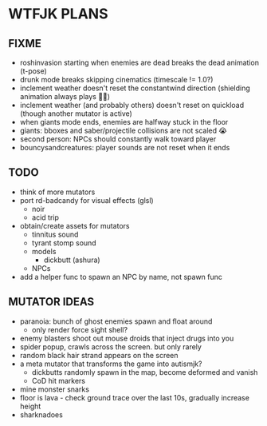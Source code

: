 # WTFJK PLANS

## FIXME

- roshinvasion starting when enemies are dead breaks the dead animation (t-pose)
- drunk mode breaks skipping cinematics (timescale != 1.0?)
- inclement weather doesn't reset the constantwind direction (shielding animation always plays 😮‍💨)
- inclement weather (and probably others) doesn't reset on quickload (though another mutator is active)
- when giants mode ends, enemies are halfway stuck in the floor
- giants: bboxes and saber/projectile collisions are not scaled 😭
- second person: NPCs should constantly walk toward player
- bouncysandcreatures: player sounds are not reset when it ends

## TODO

- think of more mutators
- port rd-badcandy for visual effects (glsl)
  - noir
  - acid trip
- obtain/create assets for mutators
  - tinnitus sound
  - tyrant stomp sound
  - models
    - dickbutt (ashura)
  - NPCs
- add a helper func to spawn an NPC by name, not spawn func

## MUTATOR IDEAS

- paranoia: bunch of ghost enemies spawn and float around
  - only render force sight shell?
- enemy blasters shoot out mouse droids that inject drugs into you
- spider popup, crawls across the screen. but only rarely
- random black hair strand appears on the screen
- a meta mutator that transforms the game into autismjk?
  - dickbutts randomly spawn in the map, become deformed and vanish
  - CoD hit markers
- mine monster snarks
- floor is lava - check ground trace over the last 10s, gradually increase height
- sharknadoes
